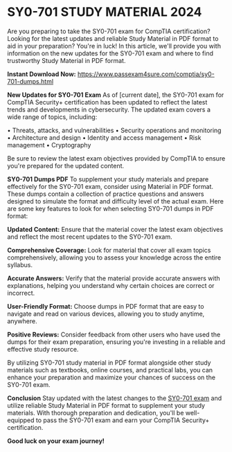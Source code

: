 <h1>SY0-701 STUDY MATERIAL 2024</h1>

Are you preparing to take the SY0-701 exam for CompTIA certification? Looking for the latest updates and reliable Study Material in PDF format to aid in your preparation? You're in luck! In this article, we'll provide you with information on the new updates for the SY0-701 exam and where to find trustworthy Study Material in PDF format.

**Instant Download Now:** https://www.passexam4sure.com/comptia/sy0-701-dumps.html

**New Updates for SY0-701 Exam**
As of [current date], the SY0-701 exam for CompTIA Security+ certification has been updated to reflect the latest trends and developments in cybersecurity. The updated exam covers a wide range of topics, including:

•	Threats, attacks, and vulnerabilities
•	Security operations and monitoring
•	Architecture and design
•	Identity and access management
•	Risk management
•	Cryptography

Be sure to review the latest exam objectives provided by CompTIA to ensure you're prepared for the updated content.

**SY0-701 Dumps PDF**
To supplement your study materials and prepare effectively for the SY0-701 exam, consider using Material in PDF format. These dumps contain a collection of practice questions and answers designed to simulate the format and difficulty level of the actual exam. Here are some key features to look for when selecting SY0-701 dumps in PDF format:

**Updated Content:** Ensure that the material cover the latest exam objectives and reflect the most recent updates to the SY0-701 exam.

**Comprehensive Coverage:** Look for material that cover all exam topics comprehensively, allowing you to assess your knowledge across the entire syllabus.

**Accurate Answers:** Verify that the material provide accurate answers with explanations, helping you understand why certain choices are correct or incorrect.

**User-Friendly Format:** Choose dumps in PDF format that are easy to navigate and read on various devices, allowing you to study anytime, anywhere.

**Positive Reviews:** Consider feedback from other users who have used the dumps for their exam preparation, ensuring you're investing in a reliable and effective study resource.

By utilizing SY0-701 study material in PDF format alongside other study materials such as textbooks, online courses, and practical labs, you can enhance your preparation and maximize your chances of success on the SY0-701 exam.

**Conclusion**
Stay updated with the latest changes to the [SY0-701 exam](https://www.passexam4sure.com/comptia/sy0-701-dumps.html) and utilize reliable Study Material in PDF format to supplement your study materials. With thorough preparation and dedication, you'll be well-equipped to pass the SY0-701 exam and earn your CompTIA Security+ certification.

**Good luck on your exam journey!**
